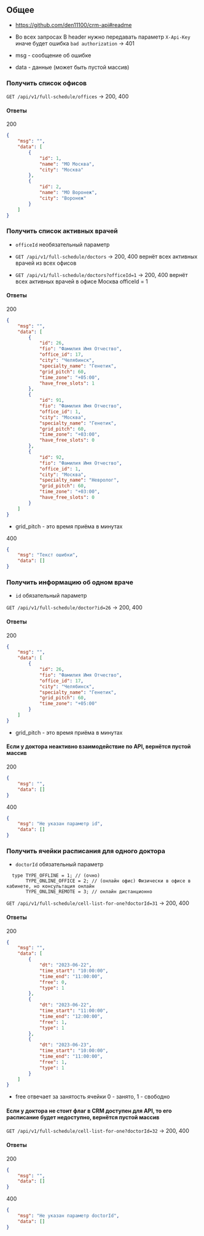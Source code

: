 ## Общее
* https://github.com/den11100/crm-api#readme
* Во всех запросах В header нужно передавать параметр `X-Api-Key` иначе будет ошибка `bad authorization` → 401

* msg - сообщение об ошибке
* data - данные (может быть пустой массив)


### Получить список офисов
`GET /api/v1/full-schedule/offices` → 200, 400

#### Ответы

200
```json
{
    "msg": "",
    "data": [
        {
            "id": 1,
            "name": "МО Москва",
            "city": "Москва"
        },
        {
            "id": 2,
            "name": "МО Воронеж",
            "city": "Воронеж"
        }
    ]
}
```



### Получить список активных врачей

* `officeId` необязательный параметр

* `GET /api/v1/full-schedule/doctors` → 200, 400 вернёт всех активных врачей из всех офисов
* `GET /api/v1/full-schedule/doctors?officeId=1` → 200, 400 вернёт всех активных врачей в офисе Москва officeId = 1

#### Ответы
200
```json
{
    "msg": "",
    "data": [
        {
            "id": 26,
            "fio": "Фамилия Имя Отчество",
            "office_id": 17,
            "city": "Челябинск",
            "specialty_name": "Генетик",
            "grid_pitch": 60,
            "time_zone": "+05:00",
            "have_free_slots": 1
        },
        {
            "id": 91,
            "fio": "Фамилия Имя Отчество",
            "office_id": 1,
            "city": "Москва",          
            "specialty_name": "Генетик",
            "grid_pitch": 60,
            "time_zone": "+03:00",
            "have_free_slots": 0
        },
        {
            "id": 92,
            "fio": "Фамилия Имя Отчество",
            "office_id": 1,
            "city": "Москва",            
            "specialty_name": "Невролог",
            "grid_pitch": 60,
            "time_zone": "+03:00",
            "have_free_slots": 0
        }
    ]
}
```
* grid_pitch - это время приёма в минутах

400
```json
{
    "msg": "Текст ошибки",
    "data": []
}
```


### Получить информацию об одном враче

* `id` обязательный параметр

`GET /api/v1/full-schedule/doctor?id=26` → 200, 400
#### Ответы
200
```json
{
    "msg": "",
    "data": [
        {
            "id": 26,
            "fio": "Фамилия Имя Отчество",
            "office_id": 17,
            "city": "Челябинск",
            "specialty_name": "Генетик",
            "grid_pitch": 60,
            "time_zone": "+05:00"
        }       
    ]
}
```
* grid_pitch - это время приёма в минутах

#### Если у доктора неактивно взаимодействие по API, вернётся пустой массив
200
```json
{
    "msg": "",
    "data": []
}
```

400
```json
{
    "msg": "Не указан параметр id",
    "data": []
}
```




### Получить ячейки расписания для одного доктора
* `doctorId` обязательный параметр
```
  type TYPE_OFFLINE = 1; // (очно)
       TYPE_ONLINE_OFFICE = 2; // (онлайн офис) Физически в офисе в кабинете, но консультация онлайн
       TYPE_ONLINE_REMOTE = 3; // онлайн дистанционно
```

`GET /api/v1/full-schedule/cell-list-for-one?doctorId=31` → 200, 400

#### Ответы

200
```json
{
    "msg": "",
    "data": [
        {
            "dt": "2023-06-22",
            "time_start": "10:00:00",
            "time_end": "11:00:00",
            "free": 0,
            "type": 1
        },
        {
            "dt": "2023-06-22",
            "time_start": "11:00:00",
            "time_end": "12:00:00",
            "free": 1,
            "type": 1
        },
        {
            "dt": "2023-06-23",
            "time_start": "10:00:00",
            "time_end": "11:00:00",
            "free": 1,
            "type": 1
        }
    ]
}
```
* free отвечает за занятость ячейки 0 - занято, 1 - свободно


#### Если у доктора не стоит флаг в CRM доступен для API, то его расписание будет недоступно, вернётся пустой массив

`GET /api/v1/full-schedule/cell-list-for-one?doctorId=32` → 200, 400

#### Ответы

200
```json
{
    "msg": "",
    "data": []
}
```

400
```json
{
    "msg": "Не указан параметр doctorId",
    "data": []
}
```
